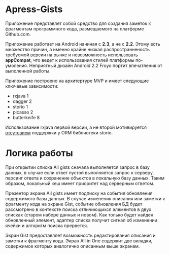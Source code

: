# Apress-Gists

Приложение представлет собой средство для создания заметок к фрагментам программного кода,
размещаемого на платформе Github.com.

Приложение работает на Android начиная с **2.3**, а не с **2.2**.
Этому есть множество причин, а именно крайне низкая распространненость требуемой версии на рынке
и невозможность использовать **appCompat**, что ведет к использования стилей платформы по-умоления.
Неприятный дизайн Android 2.2 Froyo портит впечатления от выполенной работы.

Приложение построено на архитертуре MVP и имеет следующие ключевые зависимости:

- rxjava 1
- dagger 2
- storio 1
- picasso 2
- butterknife 8

Использование rxjava первой версии, а не второй мотивируется [отсутсвием](https://github.com/pushtorefresh/storio/issues/685) поддержки у ORM библиотеки storio.

# Логика работы

При открытии списка All gists сначала выполняется запрос в базу данных, в случае если
ответ пустой выполняется запрос к серверу, парсинг ответа и сохранение объектов в локальную базу данных.
Таким образом, локальный кеш имеет приоритет над серверным ответом.

Презентор экрана All gists имеет подписку на события обновления содержимого базы данных. В случае изменения описания или заметки к фрагменту кода на экране Gist, событие обновления БД будет рассмотрено  в контексте поиска отличиющихся элементов в двух списках (старом наборе данных и новом). Как только будет найден обновленный элемент, адаптер списка получит сигнал об изменении ячейки и алгоритм поиска прервется.

Экран Gist предоставляет возможность редактирования описания и заметки к фрагменту кода. Экран All in One содержит две вкладки, содержимое которых аналогично описанным выше экранам.